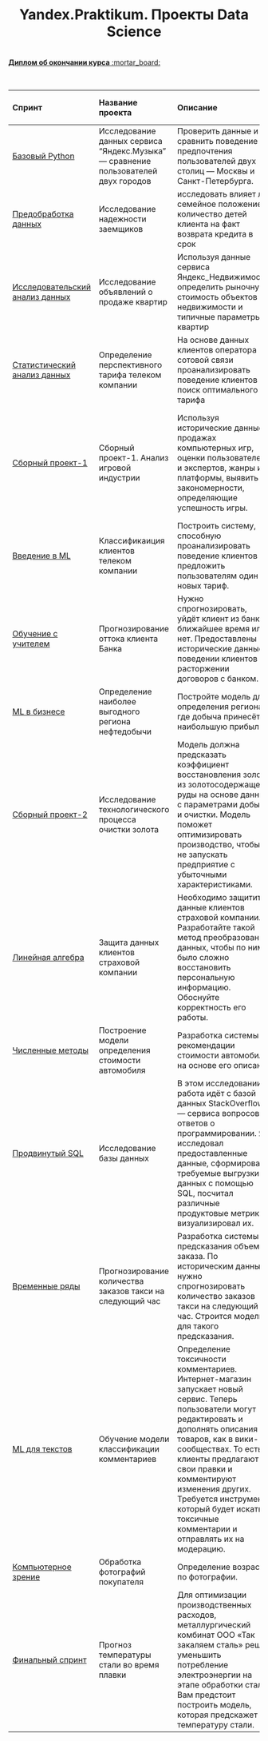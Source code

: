 

<center><h1>Yandex.Praktikum. Проекты Data Science</h1></center>

<br>
      <a href="https://github.com/kurbanbiyke/yandex_practicum/blob/main/диплом%20об%20окончании%20курса.pdf"><b>Диплом об окончании курса</b> :mortar_board: </a>
</p><br>

| Спринт | Название проекта | Описание | Используемые библиотеки и инструменты | Статуст проекта |
| :---------------------- | :---------------------- | :---------------------- | :---------------------- | :---------------------- |
| [Базовый Python](https://github.com/kurbanbiyke/yandex_practicum/tree/main/yandex-music) | Исследование данных сервиса “Яндекс.Музыка” — сравнение пользователей двух городов| Проверить данные и сравнить поведение и предпочтения пользователей двух столиц — Москвы и Санкт-Петербурга.| *pandas* *python* | завершен |
| [Предобработка данных](https://github.com/kurbanbiyke/yandex_practicum/tree/main/banking%20data%20analysis) | Исследование надежности заемщиков | исследовать влияет ли семейное положение и количество детей клиента на факт возврата кредита в срок| *pandas* *pyMystem3* *python* предобработка данных, лемматизация | завершен |
| [Исследовательский анализ данных](https://github.com/kurbanbiyke/yandex_practicum/tree/main/real%20estate%20market%20analysis) | Исследование объявлений о продаже квартир | Используя данные сервиса Яндекс_Недвижимость, определить рыночную стоимость объектов недвижимости и типичные параметры квартир| *pandas* *matplotlib* *python* исследовательский анализ данных, визуализация данных, предобработка данных | завершен |
| [Статистический анализ данных](https://github.com/kurbanbiyke/yandex_practicum/tree/main/telecom) | Определение перспективного тарифа телеком компании | На основе данных клиентов оператора сотовой связи проанализировать поведение клиентов и поиск оптимального тарифа| *pandas* *matplotlib* *python* *numPy* *sciPy* описательная статистика, проверка статистических гипотез |завершен |
| [Сборный проект-1](https://github.com/kurbanbiyke/yandex_practicum/tree/main/gamedev) | Сборный проект-1. Анализ игровой индустрии | Используя исторические данные о продажах компьютерных игр, оценки пользователей и экспертов, жанры и платформы, выявить закономерности, определяющие успешность игры.| *pandas* *NumPy* *python* *Matplotlib* предобработка данных, исследовательский анализ данных, описательная статистика, проверка статистических гипотез. | завершен |
| [Введение в ML](https://github.com/kurbanbiyke/yandex_practicum/tree/main/classification%20of%20telecom%20customers) | Классификаиция клиентов телеком компании | Построить систему, способную проанализировать поведение клиентов и предложить пользователям один из новых тариф.| *Matplotlib* *Pandas* *Python* *Scikit-learn* | завершен |
| [Обучение с учителем](https://github.com/kurbanbiyke/yandex_practicum/tree/main/bank%20customers) | Прогнозирование оттока клиента Банка | Нужно спрогнозировать, уйдёт клиент из банка в ближайшее время или нет. Предоставлены исторические данные о поведении клиентов и расторжении договоров с банком.| *pandas* *matplotlib* *python* *Scikit-learn* | завершен |
| [ML в бизнесе](https://github.com/kurbanbiyke/yandex_practicum/tree/main/profitable%20oil%20production%20area) | Определение наиболее выгодного региона нефтедобычи | Постройте модель для определения региона, где добыча принесёт наибольшую прибыль.| *Pandas* *Scikit-learn* *бутстреп* | завершен |
| [Сборный проект-2](https://github.com/kurbanbiyke/yandex_practicum/tree/main/technological%20process%20of%20gold%20purification) | Исследование технологического процесса очистки золота | Модель должна предсказать коэффициент восстановления золота из золотосодержащей руды на основе данных с параметрами добычи и очистки. Модель поможет оптимизировать производство, чтобы не запускать предприятие с убыточными характеристиками.| *Matplotlib* *NumPy* *Pandas* *Python* *Scikit-learn* *исследовательский анализ данных* | завершен |
| [Линейная алгебра](https://github.com/kurbanbiyke/yandex_practicum/tree/main/Data%20protection%20of%20insurance%20company%20clients) | Защита данных клиентов страховой компании | Необходимо защитить данные клиентов страховой компании. Разработайте такой метод преобразования данных, чтобы по ним было сложно восстановить персональную информацию. Обоснуйте корректность его работы.| *pandas* *matplotlib* *python* | завершен |
| [Численные методы](https://github.com/kurbanbiyke/yandex_practicum/tree/main/determining%20the%20value%20of%20the%20car) | Построение модели определения стоимости автомобиля | Разработка системы рекомендации стоимости автомобиля на основе его описания| *Pandas* *Python* *lightgbm* | завершен |
| [Продвинутый SQL](https://github.com/kurbanbiyke/yandex_practicum/tree/main/stackoverflow) | Исследование базы данных| В этом исследовании работа идёт с базой данных StackOverflow — сервиса вопросов и ответов о программировании. Я исследовал предоставленные данные, сформировал требуемые выгрузки данных с помощью SQL, посчитал различные продуктовые метрики и визуализировал их.| *Matplotlib* *Pandas* *Python* *SQL* *SQLAlchemy* *Seaborn* | завершен |
| [Временные ряды](https://github.com/kurbanbiyke/yandex_practicum/tree/main/taxi) | Прогнозирование количества заказов такси на следующий час | Разработка системы предсказания объема заказа. По историческим данным нужно спрогнозировать количество заказов такси на следующий час. Строится модель для такого предсказания.| *Pandas* *Python* *Scikit-learn* *statsmodels* | завершен |
|[ML для текстов](https://github.com/kurbanbiyke/yandex_practicum/tree/main/comment%20classifications) | Обучение модели классификации комментариев | Определение токсичности комментариев. Интернет-магазин запускает новый сервис. Теперь пользователи могут редактировать и дополнять описания товаров, как в вики-сообществах. То есть клиенты предлагают свои правки и комментируют изменения других. Требуется инструмент, который будет искать токсичные комментарии и отправлять их на модерацию.| *BERT* *Pandas* *Python* *nltk* *tf-idf*| завершен |
| [Компьютерное зрение](https://github.com/kurbanbiyke/yandex_practicum/tree/main/Processing%20of%20buyer's%20photos) | Обработка фотографий покупателя | Определение возраста по фотографии. | *Keras* *Python* | завершен |
| [Финальный спринт](https://github.com/kurbanbiyke/yandex_practicum/tree/main/steel%20temperature%20forecast) | Прогноз температуры стали во время плавки | Для оптимизации производственных расходов, металлургический комбинат ООО «Так закаляем сталь» решил уменьшить потребление электроэнергии на этапе обработки стали. Вам предстоит построить модель, которая предскажет температуру стали.| *Matplotlib* *Pandas* *Python* *Scikit-learn* *исследовательский анализ данных* *классификация* | завершен |
